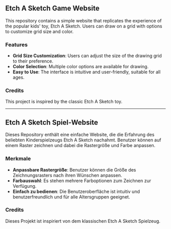## Etch A Sketch Game Website

This repository contains a simple website that replicates the experience of the popular kids' toy, Etch A Sketch. Users can draw on a grid with options to customize grid size and color.

### Features

- **Grid Size Customization**: Users can adjust the size of the drawing grid to their preference.
- **Color Selection**: Multiple color options are available for drawing.
- **Easy to Use**: The interface is intuitive and user-friendly, suitable for all ages.


### Credits

This project is inspired by the classic Etch A Sketch toy.

---

## Etch A Sketch Spiel-Website

Dieses Repository enthält eine einfache Website, die die Erfahrung des beliebten Kinderspielzeugs Etch A Sketch nachahmt. Benutzer können auf einem Raster zeichnen und dabei die Rastergröße und Farbe anpassen.

### Merkmale

- **Anpassbare Rastergröße**: Benutzer können die Größe des Zeichnungsrasters nach ihren Wünschen anpassen.
- **Farbauswahl**: Es stehen mehrere Farboptionen zum Zeichnen zur Verfügung.
- **Einfach zu bedienen**: Die Benutzeroberfläche ist intuitiv und benutzerfreundlich und für alle Altersgruppen geeignet.


### Credits

Dieses Projekt ist inspiriert von dem klassischen Etch A Sketch Spielzeug.
